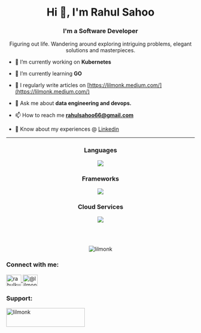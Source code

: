 <h1 align="center">Hi 👋, I'm Rahul Sahoo</h1>

<h3 align="center">I'm a Software Developer
</h3>
<p align="center">Figuring out life. Wandering around exploring intriguing problems, elegant solutions and masterpieces. </p>

- 🔭 I’m currently working on **Kubernetes**

- 🌱 I’m currently learning **GO**

- 📝 I regularly write articles on [https://lilmonk.medium.com/](https://lilmonk.medium.com/)

- 💬 Ask me about **data engineering and devops.**

- 📫 How to reach me **rahulsahoo66@gmail.com**

- 📄 Know about my experiences @ [Linkedin](https://www.linkedin.com/in/rahulkumar-sahoo/)

---

<h3 align="center">Languages</h3>
<p align="center">
  <a href="https://go-skill-icons.vercel.app/">
    <img src="https://go-skill-icons.vercel.app/api/icons?i=python,java,scala,go" />
  </a>
</p>

<h3 align="center">Frameworks</h3>
<p align="center">
  <a href="https://go-skill-icons.vercel.app/">
    <img src="https://go-skill-icons.vercel.app/api/icons?i=spark,kafka,spring,fastapi,kubernetes,docker" />
  </a>
</p>

<h3 align="center">Cloud Services</h3>
<p align="center">
  <a href="https://go-skill-icons.vercel.app/">
    <img src="https://go-skill-icons.vercel.app/api/icons?i=aws,gcp" />
  </a>
</p>

<br>
<br>

<p align="center">
  <img align="center" src="https://github-readme-stats.vercel.app/api/top-langs?username=lilmonk&show_icons=true&locale=en&layout=compact" alt="lilmonk" />
</p>

<h3 align="left">Connect with me:</h3>
<p align="left">
  <a href="https://linkedin.com/in/rahulkumar-sahoo" target="_blank">
    <img align="center" src="https://raw.githubusercontent.com/rahuldkjain/github-profile-readme-generator/master/src/images/icons/Social/linked-in-alt.svg" alt="rahulkumar sahoo" height="30" width="40" />
  </a>
  <a href="https://medium.com/@lilmonk" target="_blank">
    <img align="center" src="https://raw.githubusercontent.com/rahuldkjain/github-profile-readme-generator/master/src/images/icons/Social/medium.svg" alt="@lilmonk" height="30" width="40" />
  </a>
</p>

<h3 align="left">Support:</h3>
<p>
  <a href="https://www.buymeacoffee.com/lilmonk">
    <img align="left" src="https://cdn.buymeacoffee.com/buttons/v2/default-yellow.png" height="50" width="210" alt="lilmonk" />
  </a>
</p>